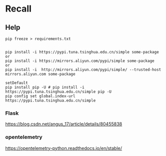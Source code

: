 # Recall

## Help
```
pip freeze > requirements.txt


pip install -i https://pypi.tuna.tsinghua.edu.cn/simple some-package
or
pip install -i https://mirrors.aliyun.com/pypi/simple some-package
or
pip install -i  http://mirrors.aliyun.com/pypi/simple/ --trusted-host mirrors.aliyun.com some-package

setDefault
pip install pip -U # pip install -i https://pypi.tuna.tsinghua.edu.cn/simple pip -U
pip config set global.index-url https://pypi.tuna.tsinghua.edu.cn/simple
```
### Flask
https://blog.csdn.net/angus_17/article/details/80455838

### opentelemetry
https://opentelemetry-python.readthedocs.io/en/stable/
